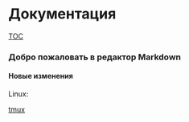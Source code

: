 # Документация

[TOC](Оглавление)

### Добро пожаловать в редактор Markdown
#### Новые изменения

Linux:

[tmux](адрес "Описание")
